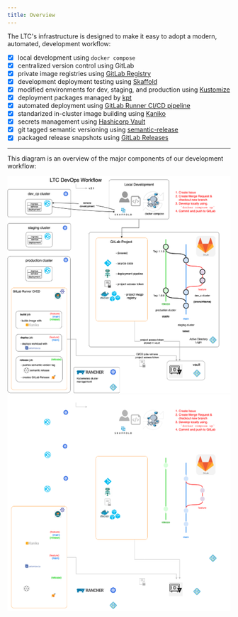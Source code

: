 ```yaml
---
title: Overview
---
```


The LTC's infrastructure is designed to make it easy to adopt a modern, automated, development workflow:

- [x] local development using `docker compose`
- [x] centralized version control using GitLab
- [x] private image registries using [GitLab Registry](https://docs.gitlab.com/ee/user/packages/container_registry/)
- [x] development deployment testing using [Skaffold](https://skaffold.dev)
- [x] modified environments for dev, staging, and production using [Kustomize](https://kubectl.docs.kubernetes.io/guides/introduction/kustomize/)
- [x] deployment packages managed by [kpt](https://kpt.dev/book/)
- [x] automated deployment using [GitLab Runner CI/CD pipeline](https://docs.gitlab.com/ee/ci/)
- [x] standarized in-cluster image building using [Kaniko](https://github.com/GoogleContainerTools/kaniko)
- [x] secrets management using [Hashicorp Vault](https://www.vaultproject.io/docs)
- [x] git tagged semantic versioning using [semantic-release](https://semantic-release.gitbook.io/semantic-release/)
- [x] packaged release snapshots using [GitLab Releases](https://docs.gitlab.com/ee/user/project/releases/)

----

This diagram is an overview of the major components of our development workflow:

[![Development workflow](../assets/dev-workflow-overview.png#only-light)](../assets/dev-workflow-overview.png)
[![Development workflow](../assets/dev-workflow-overview-dark.png#only-dark)](../assets/dev-workflow-overview-dark.png)
